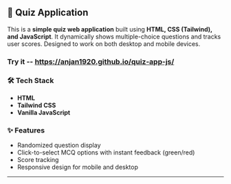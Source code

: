 
## 🧠 Quiz Application

This is a **simple quiz web application** built using **HTML, CSS (Tailwind), and JavaScript**.
It dynamically shows multiple-choice questions and tracks user scores. Designed to work on both desktop and mobile devices.

### Try it --   https://anjan1920.github.io/quiz-app-js/

### 🛠 Tech Stack

* **HTML**
* **Tailwind CSS**
* **Vanilla JavaScript**

### ✨ Features

* Randomized question display
* Click-to-select MCQ options with instant feedback (green/red)
* Score tracking
* Responsive design for mobile and desktop

---


